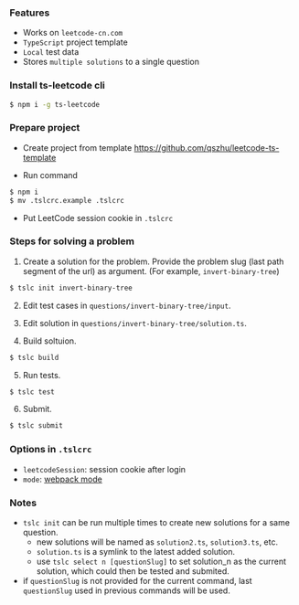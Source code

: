 ### Features
* Works on `leetcode-cn.com`
* `TypeScript` project template
* `Local` test data
* Stores `multiple solutions` to a single question

### Install ts-leetcode cli

```bash
$ npm i -g ts-leetcode
```

### Prepare project

* Create project from template https://github.com/qszhu/leetcode-ts-template

* Run command

```bash
$ npm i
$ mv .tslcrc.example .tslcrc
```

* Put LeetCode session cookie in `.tslcrc`

### Steps for solving a problem

1. Create a solution for the problem. Provide the problem slug (last path segment of the url) as argument. (For example, `invert-binary-tree`)

```bash
$ tslc init invert-binary-tree
```

2. Edit test cases in `questions/invert-binary-tree/input`.

3. Edit solution in `questions/invert-binary-tree/solution.ts`.

4. Build soltuion.

```bash
$ tslc build
```

5. Run tests.

```bash
$ tslc test
```

6. Submit.

```bash
$ tslc submit
```

### Options in `.tslcrc`

* `leetcodeSession`: session cookie after login
* `mode`: [webpack mode](https://webpack.js.org/configuration/mode/)

### Notes

* `tslc init` can be run multiple times to create new solutions for a same question.
  * new solutions will be named as `solution2.ts`, `solution3.ts`, etc.
  * `solution.ts` is a symlink to the latest added solution.
  * use `tslc select n [questionSlug]` to set solution_n as the current solution, which could then be tested and submited.
* if `questionSlug` is not provided for the current command, last `questionSlug` used in previous commands will be used.
